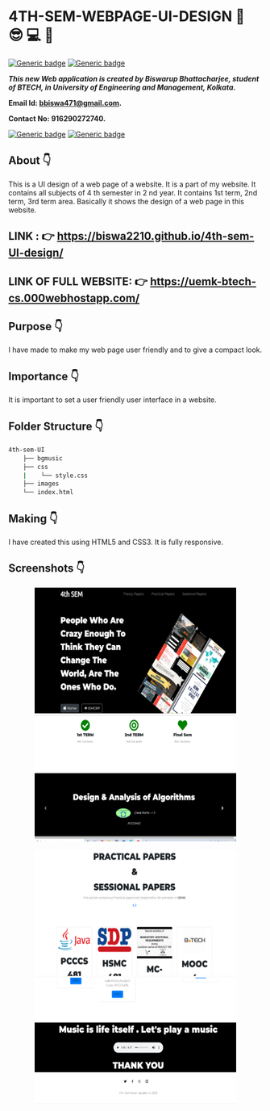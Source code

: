 # 4TH-SEM-WEBPAGE-UI-DESIGN :star_struck: :sunglasses: :computer: :open_file_folder:

[![Generic badge](https://img.shields.io/badge/advance-html5-red)](https://shields.io/) [![Generic badge](https://img.shields.io/badge/advance-css3-green)](https://shields.io/) 

***This new Web application is created by Biswarup Bhattacharjee, student of BTECH, in University of Engineering and Management, Kolkata.***

**Email Id: bbiswa471@gmail.com.** 

**Contact No: 916290272740.** 

[![Generic badge](https://img.shields.io/badge/contact%20me-facebook-blue)](https://www.facebook.com/biswarup.bhattacharjee.5811) [![Generic badge](https://img.shields.io/badge/visit%20my%20projects%20-github-brightgreen)](https://github.com/biswa2210)

## About :point_down: 

This is a UI design of a web page of a website. It is a part of my website. It contains all subjects of 4 th semester in 2 nd year. It contains 1st term, 2nd term, 3rd term area. Basically it shows the design of a web page in this website.

## LINK : :point_right: https://biswa2210.github.io/4th-sem-UI-design/

## LINK OF FULL WEBSITE: :point_right: https://uemk-btech-cs.000webhostapp.com/

## Purpose :point_down:

I have made to make my web page user friendly and to give a compact look.

## Importance :point_down:

It is important to set a user friendly user interface in a website.

## Folder Structure :point_down:

```bash
4th-sem-UI
    ├── bgmusic
    ├── css
    |    └── style.css
    ├── images
    └── index.html
```
## Making :point_down:

I have created this using HTML5 and CSS3. It is fully responsive.

## Screenshots :point_down: 

<div align="center">
<a href="ui1.PNG"><img src="ui1.PNG" width="400" height= "250"></a> <a href="ui2.PNG"><img src="ui2.PNG" width="400" height= "250"></a>
    
<a href="ui3.PNG"><img src="ui3.PNG" width="400" height= "250"></a> <a href="ui4.PNG"><img src="ui4.PNG" width="400" height= "250"></a>
</div>
